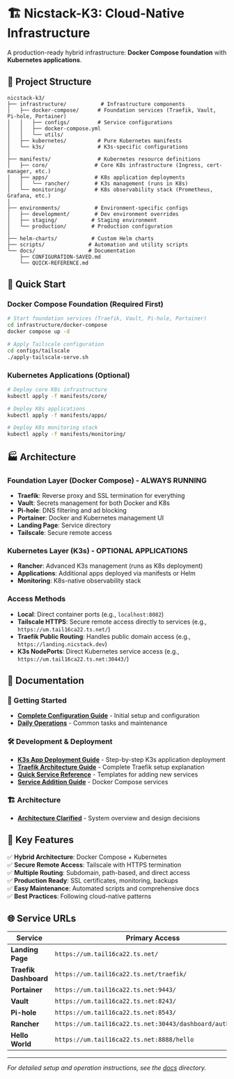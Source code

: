 # 🏗️ Nicstack-K3: Cloud-Native Infrastructure

A production-ready hybrid infrastructure: **Docker Compose foundation** with **Kubernetes applications**.

## 📁 Project Structure

```
nicstack-k3/
├── infrastructure/           # Infrastructure components
│   ├── docker-compose/      # Foundation services (Traefik, Vault, Pi-hole, Portainer)
│   │   ├── configs/         # Service configurations
│   │   ├── docker-compose.yml
│   │   └── utils/
│   ├── kubernetes/          # Pure Kubernetes manifests
│   └── k3s/                 # K3s-specific configurations
│
├── manifests/               # Kubernetes resource definitions
│   ├── core/               # Core K8s infrastructure (Ingress, cert-manager, etc.)
│   ├── apps/               # K8s application deployments
│   │   └── rancher/        # K3s management (runs in K8s)
│   └── monitoring/         # K8s observability stack (Prometheus, Grafana, etc.)
│
├── environments/           # Environment-specific configs
│   ├── development/        # Dev environment overrides
│   ├── staging/           # Staging environment
│   └── production/        # Production configuration
│
├── helm-charts/           # Custom Helm charts
├── scripts/              # Automation and utility scripts
└── docs/                 # Documentation
    ├── CONFIGURATION-SAVED.md
    └── QUICK-REFERENCE.md
```

## 🚀 Quick Start

### Docker Compose Foundation (Required First)
```bash
# Start foundation services (Traefik, Vault, Pi-hole, Portainer)
cd infrastructure/docker-compose
docker compose up -d

# Apply Tailscale configuration
cd configs/tailscale
./apply-tailscale-serve.sh
```

### Kubernetes Applications (Optional)
```bash
# Deploy core K8s infrastructure
kubectl apply -f manifests/core/

# Deploy K8s applications  
kubectl apply -f manifests/apps/

# Deploy K8s monitoring stack
kubectl apply -f manifests/monitoring/
```

## 🏭 Architecture

### Foundation Layer (Docker Compose) - **ALWAYS RUNNING**
- **Traefik**: Reverse proxy and SSL termination for everything
- **Vault**: Secrets management for both Docker and K8s
- **Pi-hole**: DNS filtering and ad blocking
- **Portainer**: Docker and Kubernetes management UI
- **Landing Page**: Service directory
- **Tailscale**: Secure remote access

### Kubernetes Layer (K3s) - **OPTIONAL APPLICATIONS**
- **Rancher**: Advanced K3s management (runs as K8s deployment)
- **Applications**: Additional apps deployed via manifests or Helm
- **Monitoring**: K8s-native observability stack

### Access Methods
- **Local**: Direct container ports (e.g., `localhost:8082`)
- **Tailscale HTTPS**: Secure remote access directly to services (e.g., `https://um.tail16ca22.ts.net/`)
- **Traefik Public Routing**: Handles public domain access (e.g., `https://landing.nicstack.dev`)
- **K3s NodePorts**: Direct Kubernetes service access (e.g., `https://um.tail16ca22.ts.net:30443/`)

## 📖 Documentation

### 🚀 Getting Started
- [**Complete Configuration Guide**](docs/CONFIGURATION-SAVED.md) - Initial setup and configuration
- [**Daily Operations**](docs/QUICK-REFERENCE.md) - Common tasks and maintenance

### 🛠️ Development & Deployment
- [**K3s App Deployment Guide**](docs/K3S-APP-DEPLOYMENT-GUIDE.md) - Step-by-step K3s application deployment
- [**Traefik Architecture Guide**](docs/TRAEFIK-ARCHITECTURE-GUIDE.md) - Complete Traefik setup explanation
- [**Quick Service Reference**](docs/QUICK-SERVICE-REFERENCE.md) - Templates for adding new services
- [**Service Addition Guide**](infrastructure/docker-compose/configs/tailscale/service-addition-guide.md) - Docker Compose services

### 🏗️ Architecture
- [**Architecture Clarified**](docs/ARCHITECTURE-CLARIFIED.md) - System overview and design decisions

## 🔧 Key Features

✅ **Hybrid Architecture**: Docker Compose + Kubernetes  
✅ **Secure Remote Access**: Tailscale with HTTPS termination  
✅ **Multiple Routing**: Subdomain, path-based, and direct access  
✅ **Production Ready**: SSL certificates, monitoring, backups  
✅ **Easy Maintenance**: Automated scripts and comprehensive docs  
✅ **Best Practices**: Following cloud-native patterns  

## 🌐 Service URLs

| Service | Primary Access | Alternative |
|---------|----------------|-------------|
| **Landing Page** | `https://um.tail16ca22.ts.net/` | `http://localhost:8082/` |
| **Traefik Dashboard** | `https://um.tail16ca22.ts.net/traefik/` | `http://localhost:8080/` |
| **Portainer** | `https://um.tail16ca22.ts.net:9443/` | `http://localhost:9000/` |
| **Vault** | `https://um.tail16ca22.ts.net:8243/` | `http://localhost:8200/` |
| **Pi-hole** | `https://um.tail16ca22.ts.net:8543/` | `http://localhost:8053/` |
| **Rancher** | `https://um.tail16ca22.ts.net:30443/dashboard/auth/login` | `https://localhost:30443/` |
| **Hello World** | `https://um.tail16ca22.ts.net:8888/hello` | `https://localhost:8888/hello` |

---

*For detailed setup and operation instructions, see the [docs](docs/) directory.*